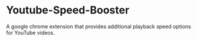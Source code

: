 # Youtube-Speed-Booster
A google chrome extension that provides additional playback speed options for YouTube videos.
